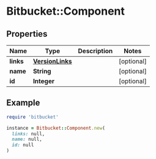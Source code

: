 # Bitbucket::Component

## Properties

| Name | Type | Description | Notes |
| ---- | ---- | ----------- | ----- |
| **links** | [**VersionLinks**](VersionLinks.md) |  | [optional] |
| **name** | **String** |  | [optional] |
| **id** | **Integer** |  | [optional] |

## Example

```ruby
require 'bitbucket'

instance = Bitbucket::Component.new(
  links: null,
  name: null,
  id: null
)
```

